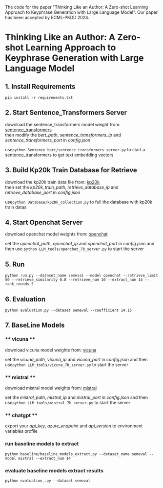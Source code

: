 The code for the paper "Thinking Like an Author: A Zero-shot Learning Approach to Keyphrase Generation with Large Language Model". Our paper has been accepted by ECML-PKDD 2024.

# Thinking Like an Author: A Zero-shot Learning Approach to Keyphrase Generation with Large Language Model
## **1. Install Requirements**
`pip install -r requirements.txt`

## **2. Start Sentence_Transformers Server**
download the sentence_transformers model weight from: [sentence_transformers](https://huggingface.co/sentence-transformers/all-mpnet-base-v2)   
then modify the *bert_path*, *sentence_transformers_ip* and *sentence_transformers_port* in *config.json*   

use`python Sentence_bert/sentence_transformers_server.py` to start a sentence_transformers to get text embedding vectors
    
## **3. Build Kp20k Train Database for Retrieve**
download the kp20k train data file from: [kp20k](https://huggingface.co/datasets/taln-ls2n/kp20k/tree/main)   
then set the *kp20k_train_path*, *retrieve_database_ip* and *retrieve_database_port* in *config.json*   

use`python Database/kp20k_collection.py` to full the database with kp20k train datas

## **4. Start Openchat Server**
download openchat model weights from: [openchat](https://github.com/imoneoi/openchat/tree/master)

set the *openchat_path*, *openchat_ip* and *openchat_port* in *config.json* and then use `python LLM_tools/openchat_7b_server.py` to start the server

## **5. Run**
    python run.py --dataset_name semeval --model openchat --retrieve_limit 50 --retrieve_similarity 0.8 --retrieve_num 10 --extract_num 14 --rank_rounds 5   

## **6. Evaluation**
    python evaluation.py --dataset semeval --coefficient 14.15  

## **7. BaseLine Models**
### ** vicuna **
download vicuna model weights from: [vicuna](https://huggingface.co/lmsys/vicuna-7b-v1.5)

set the *vicuna_path*, *vicuna_ip* and *vicuna_port* in *config.json* and then use`python LLM_tools/vicuna_7b_server.py` to start the server   

### ** mistral **
download mistral model weights from: [mistral](https://huggingface.co/mistralai/Mistral-7B-Instruct-v0.2)

set the *mistral_path*, *mistral_ip* and *mistral_port* in *config.json* and then use`python LLM_tools/mistral_7b_server.py` to start the server  

### ** chatgpt **
export your *api_key*, *azure_endpoint* and *api_version* to environment variables profile

### run baseline models to extract
`python baseline/baseline_models_extract.py --dataset_name semeval --model mistral --extract_num 14`
### evaluate baseline models extract results
`python evaluation_.py --dataset semeval`
